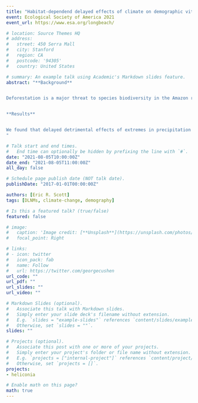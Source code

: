 ```yaml
---
title: "Habitat-dependend delayed effects of climate on demographic vital rates in a fragmented Amazonian landscape"
event: Ecological Society of America 2021
event_url: https://www.esa.org/longbeach/

# location: Source Themes HQ
# address:
#   street: 450 Serra Mall
#   city: Stanford
#   region: CA
#   postcode: '94305'
#   country: United States

# summary: An example talk using Academic's Markdown slides feature.
abstract: "**Background**


Deforestation is a major threat to species biodiversity in the Amazon rainforest. Deforestation results in loss of habitat, but also often leaves remaining forest habitat highly fragmented, with remnants of different sizes embedded in an often highly contrasting matrix. Local extinction of species from individual fragments is common, but the demographic mechanisms underlying these extinctions are poorly understood. One possible explanation is a reduction in microclimate buffering capacity of fragments potentially leading to decreased growth and increased mortality. In addition to deforestation, the Amazon is facing changes in precipitation events due to climate change with some regions predicted to face increasingly intense and more frequent droughts and other parts of the basin predicted to see more frequent and severe high precipitation events. These changes can have detrimental consequences for plant survival and reproduction. Whether plant populations in tropical forest fragments are particularly susceptible to extremes in precipitation remains unclear. Most studies of plants in fragments are relatively short (1–6 years), focus on a single life-history stage, and often do not compare to populations in continuous forest. Even fewer of these studies take into account the possibility of delayed effects of climate despite the prevalence of such delayed effects on plant demographic vital rates in studies that look for them. Using a decade of demographic and climate data from an experimentally fragmented landscape in the Central Amazon, we assess the effects of climate on populations of an understory herb (Heliconia acuminata, Heliconiaceae). We modeled potentially delayed and non-linear effects of climate on plant vital rates without a priori assumptions about climate windows using distributed lag non-linear models.


**Results**


We found that delayed detrimental effects of extremes in precipitation on survival were more intense in forest fragments compared to continuous forest. The size transitions of plants in forest fragments was also more influenced by climate compared to continuous forest, with the direction of the effect depending on the lag time and season. Flowering probability was size dependent and much lower in forest fragments due to smaller average plant size. In continuous forest, flowering probability increased during droughts and when there was drought two dry seasons prior. The complex delayed effects of climate and habitat fragmentation on H. acuminata vital rates points to the importance of long term demography experiments in understanding the effects of anthropogenic change on plant populations.
"

# Talk start and end times.
#   End time can optionally be hidden by prefixing the line with `#`.
date: "2021-08-05T10:00:00Z"
date_end: "2021-08-05T11:00:00Z"
all_day: false

# Schedule page publish date (NOT talk date).
publishDate: "2017-01-01T00:00:00Z"

authors: [Eric R. Scott]
tags: [DLNMs, climate-change, demography]

# Is this a featured talk? (true/false)
featured: false

# image:
#   caption: 'Image credit: [**Unsplash**](https://unsplash.com/photos/bzdhc5b3Bxs)'
#   focal_point: Right

# links:
# - icon: twitter
#   icon_pack: fab
#   name: Follow
#   url: https://twitter.com/georgecushen
url_code: ""
url_pdf: ""
url_slides: ""
url_video: ""

# Markdown Slides (optional).
#   Associate this talk with Markdown slides.
#   Simply enter your slide deck's filename without extension.
#   E.g. `slides = "example-slides"` references `content/slides/example-slides.md`.
#   Otherwise, set `slides = ""`.
slides: ""

# Projects (optional).
#   Associate this post with one or more of your projects.
#   Simply enter your project's folder or file name without extension.
#   E.g. `projects = ["internal-project"]` references `content/project/deep-learning/index.md`.
#   Otherwise, set `projects = []`.
projects:
- heliconia

# Enable math on this page?
math: true
---
```

